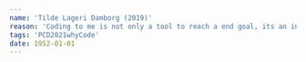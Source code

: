 ```yaml
---
name: 'Tilde Lageri Damborg (2019)'
reason: 'Coding to me is not only a tool to reach a end goal, its an inspiring, strict, rigid and sometimes very annoying co-designer'
tags: 'PCD2021whyCode'
date: 1952-01-01
---
```

